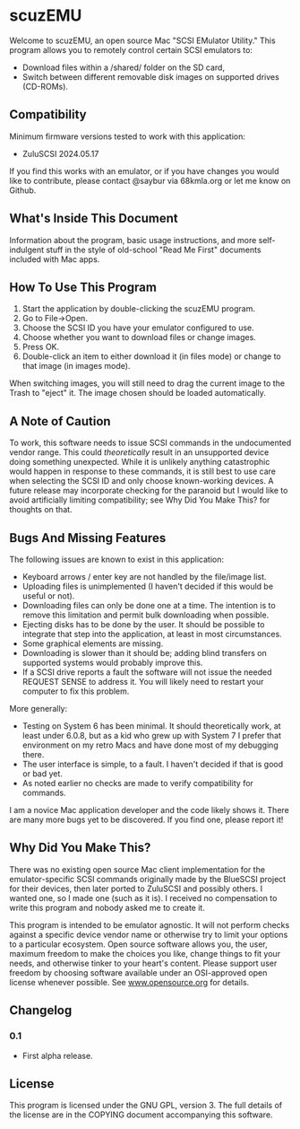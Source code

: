 scuzEMU
=======

Welcome to scuzEMU, an open source Mac "SCSI EMulator Utility." This program
allows you to remotely control certain SCSI emulators to:

* Download files within a /shared/ folder on the SD card,
* Switch between different removable disk images on supported drives (CD-ROMs).

Compatibility
-------------

Minimum firmware versions tested to work with this application:

* ZuluSCSI 2024.05.17

If you find this works with an emulator, or if you have changes you would like
to contribute, please contact @saybur via 68kmla.org or let me know on Github.

What's Inside This Document
---------------------------

Information about the program, basic usage instructions, and more
self-indulgent stuff in the style of old-school "Read Me First" documents
included with Mac apps.

How To Use This Program
-----------------------

1. Start the application by double-clicking the scuzEMU program.
2. Go to File->Open.
3. Choose the SCSI ID you have your emulator configured to use.
4. Choose whether you want to download files or change images.
5. Press OK.
6. Double-click an item to either download it (in files mode) or change to that
   image (in images mode).

When switching images, you will still need to drag the current image to the
Trash to "eject" it. The image chosen should be loaded automatically.

A Note of Caution
-----------------

To work, this software needs to issue SCSI commands in the undocumented vendor
range. This could _theoretically_ result in an unsupported device doing
something unexpected. While it is unlikely anything catastrophic would happen
in response to these commands, it is still best to use care when selecting the
SCSI ID and only choose known-working devices. A future release may incorporate
checking for the paranoid but I would like to avoid artificially limiting
compatibility; see Why Did You Make This? for thoughts on that.

Bugs And Missing Features
-------------------------

The following issues are known to exist in this application:

* Keyboard arrows / enter key are not handled by the file/image list.
* Uploading files is unimplemented (I haven't decided if this would be useful
  or not).
* Downloading files can only be done one at a time. The intention is to remove
  this limitation and permit bulk downloading when possible.
* Ejecting disks has to be done by the user. It should be possible to integrate
  that step into the application, at least in most circumstances.
* Some graphical elements are missing.
* Downloading is slower than it should be; adding blind transfers on supported
  systems would probably improve this.
* If a SCSI drive reports a fault the software will not issue the needed
  REQUEST SENSE to address it. You will likely need to restart your computer to
  fix this problem.

More generally:

* Testing on System 6 has been minimal. It should theoretically work, at least
  under 6.0.8, but as a kid who grew up with System 7 I prefer that environment
  on my retro Macs and have done most of my debugging there.
* The user interface is simple, to a fault. I haven't decided if that is good
  or bad yet.
* As noted earlier no checks are made to verify compatibility for commands.

I am a novice Mac application developer and the code likely shows it. There are
many more bugs yet to be discovered. If you find one, please report it!

Why Did You Make This?
----------------------

There was no existing open source Mac client implementation for the
emulator-specific SCSI commands originally made by the BlueSCSI project for
their devices, then later ported to ZuluSCSI and possibly others. I wanted one,
so I made one (such as it is). I received no compensation to write this program
and nobody asked me to create it.

This program is intended to be emulator agnostic. It will not perform checks
against a specific device vendor name or otherwise try to limit your options to
a particular ecosystem. Open source software allows you, the user, maximum
freedom to make the choices you like, change things to fit your needs, and
otherwise tinker to your heart's content. Please support user freedom by
choosing software available under an OSI-approved open license whenever
possible. See www.opensource.org for details.

Changelog
---------

### 0.1

- First alpha release.

License
-------

This program is licensed under the GNU GPL, version 3. The full details of the
license are in the COPYING document accompanying this software.
